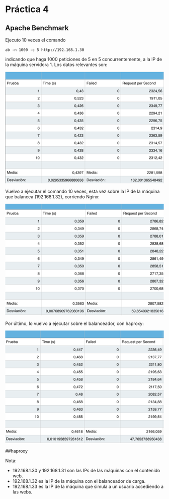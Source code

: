 # Práctica 4

## Apache Benchmark


Ejecuto 10 veces el comando

    ab -n 1000 -c 5 http://192.168.1.30

indicando que haga 1000 peticiones de 5 en 5 concurrentemente, a la IP de la máquina servidora 1.
Los datos relevantes son:

![img1](https://github.com/fjfernandez93/swap1516/blob/master/pract4/ab-M1.png)

Vuelvo a ejecutar el comando 10 veces, esta vez sobre la IP de la máquina que balancea (192.168.1.32), corriendo Nginx:

![img3](https://github.com/fjfernandez93/swap1516/blob/master/pract4/ab-granja-nginx.png)

Por último, lo vuelvo a ejecutar sobre el balanceador, con haproxy:

![img4](https://github.com/fjfernandez93/swap1516/blob/master/pract4/ab-granja-haproxy.png)


##haproxy






Nota:

- 192.168.1.30 y 192.168.1.31 son las IPs de las máquinas con el contenido web.
- 192.168.1.32 es la IP de la máquina con el balanceador de carga.
- 192.168.1.33 es la IP de la máquina que simula a un usuario accediendo a las webs.
